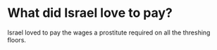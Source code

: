 # What did Israel love to pay?

Israel loved to pay the wages a prostitute required on all the threshing floors.
